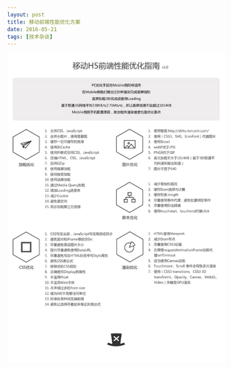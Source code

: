 ```yaml
---
layout: post
title: 移动前端性能优化方案
date: 2016-05-21
tags: [技术杂谈]
---
```


![](/images/posts/interview/1-3.png)